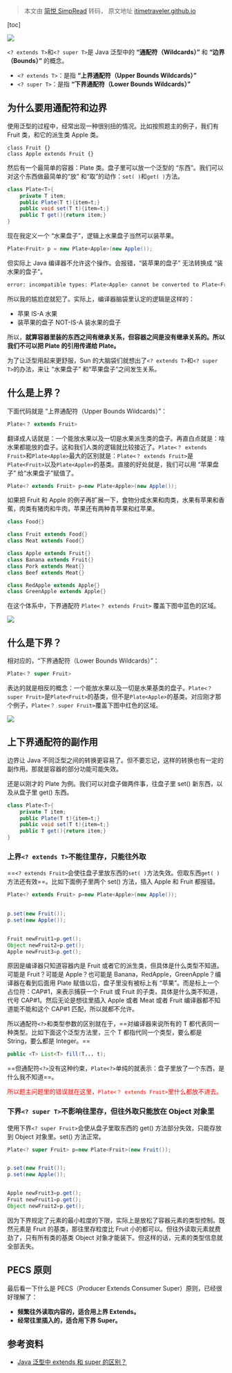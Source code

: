 > 本文由 [简悦 SimpRead](http://ksria.com/simpread/) 转码， 原文地址 [itimetraveler.github.io](https://itimetraveler.github.io/2016/12/27/%E3%80%90Java%E3%80%91%E6%B3%9B%E5%9E%8B%E4%B8%AD%20extends%20%E5%92%8C%20super%20%E7%9A%84%E5%8C%BA%E5%88%AB%EF%BC%9F/)

[toc]

[![](images/example.png)](https://itimetraveler.github.io/gallery/java-genericity/example.png)

`<? extends T>`和`<? super T>`是 Java 泛型中的 **“通配符（Wildcards）”** 和 **“边界（Bounds）”** 的概念。

*   `<? extends T>`：是指 **“上界通配符（Upper Bounds Wildcards）”**
*   `<? super T>`：是指 **“下界通配符（Lower Bounds Wildcards）”**

为什么要用通配符和边界
------------------------------------------------

使用泛型的过程中，经常出现一种很别扭的情况。比如按照题主的例子，我们有 Fruit 类，和它的派生类 Apple 类。

```
class Fruit {}
class Apple extends Fruit {}
```

然后有一个最简单的容器：Plate 类。盘子里可以放一个泛型的 “东西”。我们可以对这个东西做最简单的“放” 和“取”的动作：`set( )`和`get( )`方法。

```java
class Plate<T>{
    private T item;
    public Plate(T t){item=t;}
    public void set(T t){item=t;}
    public T get(){return item;}
}
```

现在我定义一个 “水果盘子”，逻辑上水果盘子当然可以装苹果。

```java
Plate<Fruit> p = new Plate<Apple>(new Apple());
```

但实际上 Java 编译器不允许这个操作。会报错，“装苹果的盘子” 无法转换成 “装水果的盘子”。

```sh
error: incompatible types: Plate<Apple> cannot be converted to Plate<Fruit>
```

所以我的尴尬症就犯了。实际上，编译器脑袋里认定的逻辑是这样的：

*   苹果 IS-A 水果
*   装苹果的盘子 NOT-IS-A 装水果的盘子

所以，**就算容器里装的东西之间有继承关系，但容器之间是没有继承关系的。所以我们不可以把 Plate 的引用传递给 Plate。**

为了让泛型用起来更舒服，Sun 的大脑袋们就想出了`<? extends T>`和`<? super T>`的办法，来让 “水果盘子” 和“苹果盘子”之间发生关系。

什么是上界？
------------------------------

下面代码就是 “上界通配符（Upper Bounds Wildcards）”：

```java
Plate<？ extends Fruit>
```

翻译成人话就是：一个能放水果以及一切是水果派生类的盘子。再直白点就是：啥水果都能放的盘子。这和我们人类的逻辑就比较接近了。`Plate<？ extends Fruit>`和`Plate<Apple>`最大的区别就是：`Plate<？ extends Fruit>`是`Plate<Fruit>`以及`Plate<Apple>`的基类。直接的好处就是，我们可以用 “苹果盘子” 给“水果盘子”赋值了。

```java
Plate<? extends Fruit> p=new Plate<Apple>(new Apple());
```

如果把 Fruit 和 Apple 的例子再扩展一下，食物分成水果和肉类，水果有苹果和香蕉，肉类有猪肉和牛肉，苹果还有两种青苹果和红苹果。

```java
class Food{}

class Fruit extends Food{}
class Meat extends Food{}

class Apple extends Fruit{}
class Banana extends Fruit{}
class Pork extends Meat{}
class Beef extends Meat{}

class RedApple extends Apple{}
class GreenApple extends Apple{}
```

在这个体系中，下界通配符 `Plate<？ extends Fruit>` 覆盖下图中蓝色的区域。

[![](images/lowerBounds.png)](https://itimetraveler.github.io/gallery/java-genericity/lowerBounds.png)

什么是下界？
------------------------------

相对应的，“下界通配符（Lower Bounds Wildcards）”：

```java
Plate<？ super Fruit>
```

表达的就是相反的概念：一个能放水果以及一切是水果基类的盘子。`Plate<？ super Fruit>`是`Plate<Fruit>`的基类，但不是`Plate<Apple>`的基类。对应刚才那个例子，`Plate<？ super Fruit>`覆盖下图中红色的区域。

[![](images/upperBounds.png)](https://itimetraveler.github.io/gallery/java-genericity/upperBounds.png)

上下界通配符的副作用
------------------------------------------

边界让 Java 不同泛型之间的转换更容易了。但不要忘记，这样的转换也有一定的副作用。那就是容器的部分功能可能失效。

还是以刚才的 Plate 为例。我们可以对盘子做两件事，往盘子里 set() 新东西，以及从盘子里 get() 东西。

```java
class Plate<T>{
    private T item;
    public Plate(T t){item=t;}
    public void set(T t){item=t;}
    public T get(){return item;}
}
```

### 上界`<? extends T>`不能往里存，只能往外取

==`<? extends Fruit>`会使往盘子里放东西的`set( )`方法失效。但取东西`get( )`方法还有效==。比如下面例子里两个 set() 方法，插入 Apple 和 Fruit 都报错。

```java
Plate<? extends Fruit> p=new Plate<Apple>(new Apple());
	

p.set(new Fruit());    
p.set(new Apple());    


Fruit newFruit1=p.get();
Object newFruit2=p.get();
Apple newFruit3=p.get();
```

原因是编译器只知道容器内是 Fruit 或者它的派生类，但具体是什么类型不知道。可能是 Fruit？可能是 Apple？也可能是 Banana，RedApple，GreenApple？编译器在看到后面用 Plate 赋值以后，盘子里没有被标上有 “苹果”。而是标上一个占位符：CAP#1，来表示捕获一个 Fruit 或 Fruit 的子类，具体是什么类不知道，代号 CAP#1。然后无论是想往里插入 Apple 或者 Meat 或者 Fruit 编译器都不知道能不能和这个 CAP#1 匹配，所以就都不允许。

所以通配符`<?>`和类型参数的区别就在于，==对编译器来说所有的 T 都代表同一种类型。比如下面这个泛型方法里，三个 T 都指代同一个类型，要么都是 String，要么都是 Integer。==

```java
public <T> List<T> fill(T... t);
```

==但通配符`<?>`没有这种约束，`Plate<?>`单纯的就表示：盘子里放了一个东西，是什么我不知道==。

<font color = red>所以题主问题里的错误就在这里，`Plate<？ extends Fruit>`里什么都放不进去。</font>

### 下界`<? super T>`不影响往里存，但往外取只能放在 Object 对象里

使用下界`<? super Fruit>`会使从盘子里取东西的 get() 方法部分失效，只能存放到 Object 对象里。set() 方法正常。

```java
Plate<? super Fruit> p=new Plate<Fruit>(new Fruit());


p.set(new Fruit());
p.set(new Apple());


Apple newFruit3=p.get();    
Fruit newFruit1=p.get();    
Object newFruit2=p.get();
```

因为下界规定了元素的最小粒度的下限，实际上是放松了容器元素的类型控制。既然元素是 Fruit 的基类，那往里存粒度比 Fruit 小的都可以。但往外读取元素就费劲了，只有所有类的基类 Object 对象才能装下。但这样的话，元素的类型信息就全部丢失。

PECS 原则
-------------------------------

最后看一下什么是 PECS（Producer Extends Consumer Super）原则，已经很好理解了：

*   **频繁往外读取内容的，适合用上界 Extends。**
*   **经常往里插入的，适合用下界 Super。**

参考资料
--------------------

*   [Java 泛型中 extends 和 super 的区别？](http://www.ciaoshen.com/2016/08/21/superExtends/)